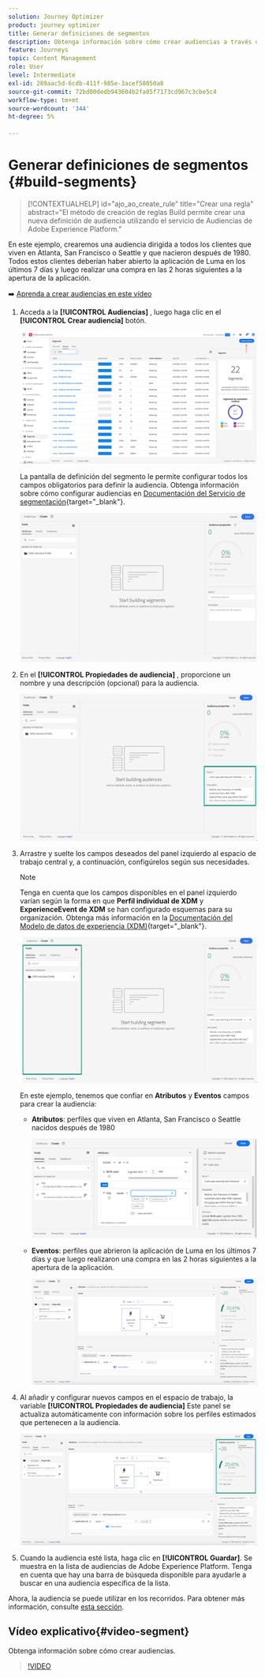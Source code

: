 ```yaml
---
solution: Journey Optimizer
product: journey optimizer
title: Generar definiciones de segmentos
description: Obtenga información sobre cómo crear audiencias a través de definiciones de segmentos
feature: Journeys
topic: Content Management
role: User
level: Intermediate
exl-id: 289aac5d-6cdb-411f-985e-3acef58050a8
source-git-commit: 72bd00dedb943604b2fa85f7173cd967c3cbe5c4
workflow-type: tm+mt
source-wordcount: '344'
ht-degree: 5%

---
```


# Generar definiciones de segmentos {#build-segments}

>[!CONTEXTUALHELP]
>id="ajo_ao_create_rule"
>title="Crear una regla"
>abstract="El método de creación de reglas Build permite crear una nueva definición de audiencia utilizando el servicio de Audiencias de Adobe Experience Platform."

En este ejemplo, crearemos una audiencia dirigida a todos los clientes que viven en Atlanta, San Francisco o Seattle y que nacieron después de 1980. Todos estos clientes deberían haber abierto la aplicación de Luma en los últimos 7 días y luego realizar una compra en las 2 horas siguientes a la apertura de la aplicación.

➡️ [Aprenda a crear audiencias en este vídeo](#video-segment)

1. Acceda a la **[!UICONTROL Audiencias]** , luego haga clic en el **[!UICONTROL Crear audiencia]** botón.

   ![](assets/create-segment.png)

   La pantalla de definición del segmento le permite configurar todos los campos obligatorios para definir la audiencia. Obtenga información sobre cómo configurar audiencias en [Documentación del Servicio de segmentación](https://experienceleague.adobe.com/docs/experience-platform/segmentation/ui/overview.html){target="_blank"}.

   ![](assets/segment-builder.png)

1. En el **[!UICONTROL Propiedades de audiencia]** , proporcione un nombre y una descripción (opcional) para la audiencia.

   ![](assets/segment-properties.png)

1. Arrastre y suelte los campos deseados del panel izquierdo al espacio de trabajo central y, a continuación, configúrelos según sus necesidades.

   >[!NOTE]
   >
   >Tenga en cuenta que los campos disponibles en el panel izquierdo varían según la forma en que **Perfil individual de XDM** y **ExperienceEvent de XDM** se han configurado esquemas para su organización.  Obtenga más información en la [Documentación del Modelo de datos de experiencia (XDM)](https://experienceleague.adobe.com/docs/experience-platform/xdm/home.html?lang=es){target="_blank"}.

   ![](assets/drag-fields.png)

   En este ejemplo, tenemos que confiar en **Atributos** y **Eventos** campos para crear la audiencia:

   * **Atributos**: perfiles que viven en Atlanta, San Francisco o Seattle nacidos después de 1980

     ![](assets/add-attributes.png)

   * **Eventos**: perfiles que abrieron la aplicación de Luma en los últimos 7 días y que luego realizaron una compra en las 2 horas siguientes a la apertura de la aplicación.

     ![](assets/add-events.png)

1. Al añadir y configurar nuevos campos en el espacio de trabajo, la variable **[!UICONTROL Propiedades de audiencia]** Este panel se actualiza automáticamente con información sobre los perfiles estimados que pertenecen a la audiencia.

   ![](assets/segment-estimate.png)

1. Cuando la audiencia esté lista, haga clic en **[!UICONTROL Guardar]**. Se muestra en la lista de audiencias de Adobe Experience Platform. Tenga en cuenta que hay una barra de búsqueda disponible para ayudarle a buscar en una audiencia específica de la lista.

Ahora, la audiencia se puede utilizar en los recorridos. Para obtener más información, consulte [esta sección](../audience/about-audiences.md).

## Vídeo explicativo{#video-segment}

Obtenga información sobre cómo crear audiencias.

>[!VIDEO](https://video.tv.adobe.com/v/334281?quality=12)

